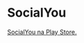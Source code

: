 # SocialYou

[SocialYou na Play Store.](play.google.com/store/apps/details?id=com.eccos.socialyou&pcampaignid=web_share)
